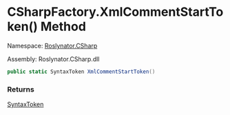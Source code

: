 # CSharpFactory\.XmlCommentStartToken\(\) Method

Namespace: [Roslynator.CSharp](../../README.md)

Assembly: Roslynator\.CSharp\.dll

```csharp
public static SyntaxToken XmlCommentStartToken()
```

### Returns

[SyntaxToken](https://docs.microsoft.com/en-us/dotnet/api/microsoft.codeanalysis.syntaxtoken)

